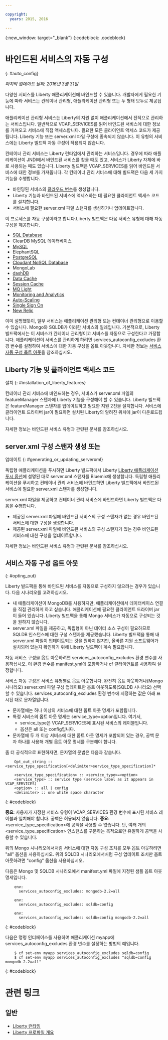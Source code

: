 ```yaml
---

copyright:
  years: 2015, 2016

---
```


{:new_window: target="_blank"}
{:codeblock: .codeblock}


# 바인드된 서비스의 자동 구성
{: #auto_config}

*마지막 업데이트 날짜: 2016년 3월 31일*

다양한 서비스를 Liberty 애플리케이션에 바인드할 수 있습니다.
개발자에게 필요한 기능에 따라 서비스는 컨테이너 관리형, 애플리케이션 관리형 또는
두 형태 모두로 제공됩니다.

애플리케이션 관리형 서비스는 Liberty의 지원 없이 애플리케이션에서
전적으로 관리하는 서비스입니다. 일반적으로
VCAP_SERVICES를 읽어 바인드된 서비스에 대한 정보를 가져오고
서비스에 직접 액세스합니다. 필요한 모든 클라이언트 액세스
코드가 제공됩니다. Liberty 기능 또는 server.xml
파일 구성에 종속되지 않습니다.
이 유형의 서비스에는 Liberty 빌드팩 자동 구성이
적용되지 않습니다. 

컨테이너 관리 서비스는 Liberty 런타임에서
관리하는 서비스입니다. 경우에 따라 애플리케이션이 JNDI에서
바인드된 서비스를 찾을 때도 있고, 서비스가 Liberty 자체에 바로
사용되는 때도 있습니다. Liberty 빌드팩은 VCAP_SERVICES를 읽어
바인드된 서비스에 대한 정보를 가져옵니다. 각 컨테이너 관리 서비스에 대해
빌드팩은 다음 세 가지 기능을 수행합니다.

* 바인딩된 서비스의 [클라우드 변수](optionsForPushing.html#accessing_info_of_bound_services)를 생성합니다.
* Liberty 기능과 바인드된 서비스에 액세스하는 데
필요한 클라이언트 액세스 코드를 설치합니다. 
* 서비스에 필요한 server.xml 파일 스탠자를
생성하거나 업데이트합니다. 

이 프로세스를 자동 구성이라고 합니다.Liberty 빌드팩은 다음 서비스 유형에 대해 자동 구성을
제공합니다. 

* [SQL Database](../../services/SQLDB/index.html#SQLDB)
* ClearDB MySQL 데이터베이스
* [MySQL](../../services/MySQL/index.html#MySQL)
* ElephantSQL
* [PostgreSQL](../../services/PostgreSQL/index.html#PostgreSQL)
* [Cloudant NoSQL Database](../../services/Cloudant/index.html#Cloudant)
* MongoLab 
* [dashDB](../../services/dashDB/index.html#dashDB)
* [Data Cache](../../services/DataCache/index.html#data_cache)
* [Session Cache](../../services/SessionCache/index.html#session_cache)
* [MQ Light](../../services/MQLight/index.html#mqlight010)
* [Monitoring and Analytics](../..//services/monana/index.html#gettingstartedtemplate)
* [Auto-Scaling](../../services/Auto-Scaling/index.html#autoscaling)
* [Single Sign On](../../services/SingleSignOn/index.html#sso_gettingstarted)
* [New Relic](newRelic.html)

이미 설명했듯이, 일부 서비스는 애플리케이션 관리형 또는 컨테이너 관리형으로
이용할 수 있습니다. Mongo와 SQLDB가 이러한 서비스의 일례입니다. 기본적으로,
Liberty 빌드팩에서는 이 서비스가 컨테이너 관리형이고 서비스를
자동으로 구성한다고 가정합니다. 애플리케이션이 서비스를 관리하게
하려면 services_autoconfig_excludes 환경 변수를 설정하여
서비스에 대한 자동 구성을 옵트 아웃합니다. 자세한 정보는 [서비스 자동 구성 옵트 아웃](autoConfig.html#opting_out)을 참조하십시오.

## Liberty 기능 및 클라이언트 액세스 코드
설치
{: #installation_of_liberty_features}

컨테이너 관리 서비스에 바인드하는 경우, 서비스가 server.xml 파일의
featureManager 스탠자에 Liberty 기능을 구성해야
할 수 있습니다. Liberty 빌드팩은
featureManager 스탠자를 업데이트하고 필요한 지원 2진을 설치합니다.
서비스에 클라이언트 드라이버 jar이 필요하면 설치된 Liberty의
알려진 위치에 jar이 다운로드됩니다. 

자세한 정보는 바인드된
서비스 유형과 관련된 문서를 참조하십시오.

## server.xml 구성 스탠자 생성 또는
업데이트
{: #generating_or_updating_serverxml}

독립형 애플리케이션을 푸시하면
Liberty 빌드팩에서 Liberty [Liberty 애플리케이션 푸시 옵션](optionsForPushing.html#options_for_pushing)에
설명된 대로 server.xml 스탠자를 Bluemix에 생성합니다.
독립형 애플리케이션을 푸시하고 컨테이너 관리 서비스에 바인드하면 Liberty 빌드팩에서 바인드된 서비스에 필요한 server.xml 스탠자를 생성합니다. 

server.xml 파일을 제공하고 컨테이너 관리 서비스에 바인드하면 Liberty 빌드팩은 다음을 수행합니다.

* 제공된 server.xml 파일에 바인드된 서비스의 구성 스탠자가 없는 경우
바인드된 서비스에 대한 구성을 생성합니다. 
* 제공된 server.xml 파일에 바인드된 서비스의 구성 스탠자가 있는 경우
바인드된 서비스에 대한 구성을 업데이트합니다.

자세한 정보는 바인드된
서비스 유형과 관련된 문서를 참조하십시오.

## 서비스 자동 구성 옵트 아웃
{: #opting_out}

Liberty 빌드팩을 통해
바인드된 서비스를 자동으로 구성하지 않으려는
경우가 있습니다. 다음 시나리오를 고려하십시오. 

* 내 애플리케이션이 MongoDB를 사용하지만, 애플리케이션에서 데이터베이스 연결을
직접 관리하게 하고 싶습니다. 애플리케이션에 필요한 클라이언트
드라이버 jar이 들어 있습니다. Liberty 빌드팩을 통해
Mongo 서비스가 자동으로 구성되는 것을 원하지 않습니다.
* server.xml 파일을 제공하고,
독립형이 아닌 데이터 소스 구성이 필요하므로 SQLDB 인스턴스에 대한
구성 스탠자를 제공했습니다. Liberty 빌드팩을 통해 내 server.xml
파일이 업데이트되는 것을 원하지 않지만, 올바른 지원 소프트웨어가 설치되어 있는지
확인하기 위해 Liberty 빌드팩이 계속
필요합니다. 

자동 서비스 구성을 옵트 아웃하려면 services_autoconfig_excludes
환경 변수를 사용하십시오. 이 환경 변수를 manifest.yml에 포함하거나
cf 클라이언트를 사용하여 설정합니다. 

서비스 자동 구성은 서비스 유형별로 옵트 아웃합니다. 완전히 옵트 아웃하거나(Mongo 시나리오) server.xml 파일 구성 업데이트만 옵트 아웃하도록(SQLDB 시나리오) 선택할 수 있습니다. services_autoconfig_excludes 환경 변수에 지정하는 값은 아래 표시된 대로 문자열입니다. 

* 문자열에는 하나 이상의 서비스에 대한 옵트 아웃 명세가 포함됩니다.
* 특정 서비스의 옵트 아웃 명세는 service_type=option입니다. 여기서, 
  * service_type은 VCAP_SERVICES에 표시된 서비스의 레이블입니다. 
  * 옵션은 all 또는 config입니다.
* 문자열에 두 개 이상 서비스에 대한 옵트 아웃 명세가 포함되어 있는 경우, 공백 문자 하나를 사용해 개별 옵트 아웃 명세를 구분해야 합니다. 

좀 더 공식적으로 표현하자면, 문자열의 문법은 다음과 같습니다. 

```
    Opt_out_string :: <service_type_specification[<delimiter>service_type_specification]*

    <service_type_specification> :: <service_type>=<option>
    <service_type> :: service type (service label as it appears in VCAP_SERVICES)
    <option> :: all | config
    <delimiter> :: one white space character
```
{: #codeblock}

**중요**: 사용자가 지정한 서비스 유형이 VCAP_SERVICES 환경 변수에 표시된 서비스 레이블과 일치해야 합니다. 공백은 허용되지 않습니다.
**중요**: <service_type_specification>에 공백을 사용할 수 없습니다. 단, 여러 개의 <service_type_specification> 인스턴스를 구분하는 목적으로만 유일하게 공백을 사용할 수 있습니다.

위의 Mongo 시나리오에서처럼 서비스에 대한 자동 구성 조치를 모두 옵트 아웃하려면 "all" 옵션을 사용하십시오. 위의 SQLDB 시나리오에서처럼 구성 업데이트 조치만 옵트 아웃하려면 "config" 옵션을 사용하십시오. 

다음은 Mongo 및 SQLDB 시나리오에서 manifest.yml 파일에 지정된 샘플 옵트 아웃 명세입니다. 

```
    env:
      services_autoconfig_excludes: mongodb-2.2=all

    env:
      services_autoconfig_excludes: sqldb=config

    env:
      services_autoconfig_excludes: sqldb=config mongodb-2.2=all
```
{: #codeblock}

다음은 명령 인터페이스를 사용하여 애플리케이션 myapp에 services_autoconfig_excludes 환경 변수를 설정하는 방법의 예입니다. 

```
    $ cf set-env myapp services_autoconfig_excludes sqldb=config
    $ cf set-env myapp services_autoconfig_excludes "sqldb=config mongodb-2.2=all"
```
{: #codeblock}

# 관련 링크
## 일반
* [Liberty 런타임](index.html)
* [Liberty 프로파일 개요](http://www-01.ibm.com/support/knowledgecenter/SSAW57_8.5.5/com.ibm.websphere.wlp.nd.doc/ae/cwlp_about.html)
